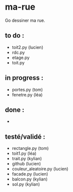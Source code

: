 # ma-rue
Go dessiner ma rue.

## to do :
- toit2.py (lucien)
- rdc.py
- etage.py
- toit.py

## in progress :
- portes.py (tom)
- fenetre.py (léa)

## done :
-

## testé/validé :
- rectangle.py (tom)
- toit1.py (léa)
- trait.py (kylian)
- github (lucien)
- couleur_aleatoire.py (lucien)
- facade.py (lucien)
- balcon.py (kylian)
- sol.py (kylian)
